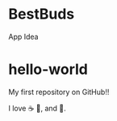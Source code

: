 # BestBuds
App Idea

# hello-world

My first repository on GitHub!!

I love :coffee: :pizza:, and :maple_leaf:.
